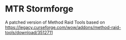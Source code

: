 # MTR Stormforge
A patched version of Method Raid Tools based on https://legacy.curseforge.com/wow/addons/method-raid-tools/download/3512711

